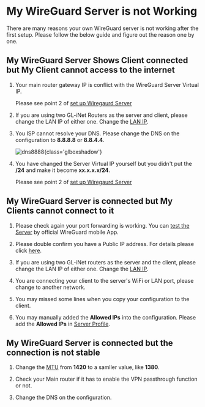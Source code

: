# My WireGuard Server is not Working

There are many reasons your own WireGuard server is not working after the first setup. Please follow the below guide and figure out the reason one by one.

## My WireGuard Server Shows Client connected but My Client cannot access to the internet

1. Your main router gateway IP is conflict with the WireGuard Server Virtual IP.

    Please see point 2 of [set up Wiregaurd Server](../interface_guide/wireguard_server.md/#setup-wireguard-server)

2. If you are using two GL-iNet Routers as the server and client, please change the LAN IP of either one. Change the [LAN IP](../interface_guide/lan.md).

3. You ISP cannot resolve your DNS. Please change the DNS on the configuration to **8.8.8.8** or **8.8.4.4**.

    ![dns8888](https://static.gl-inet.com/docs/router/en/4/faq/troubleshooting/dns8888.jpg){class='glboxshadow'}

4. You have changed the Server Virtual IP yourself but you didn't put the **/24** and make it become **xx.x.x.x/24**.

    Please see point 2 of [set up Wiregaurd Server](../interface_guide/wireguard_server.md/#setup-wireguard-server)

## My WireGuard Server is connected but My Clients cannot connect to it

1.  Please check again your port forwarding is working. You can [test the Server](../interface_guide/wireguard_server.md/#to-check-if-wireguard-server-is-working-properly) by official WireGuard mobile App.

2.  Please double confirm you have a Public IP address. For details please click [here](../interface_guide/wireguard_server.md/#make-sure-internet-service-provider-assigns-you-a-public-ip-address).
3.  If you are using two GL-iNet routers as the server and the client, please change the LAN IP of either one. Change the [LAN IP](../interface_guide/lan.md).

4.  You are connecting your client to the server's WiFi or LAN port, please change to another network.

5.  You may missed some lines when you copy your configuration to the client.

6.  You may manually added the **Allowed IPs** into the configuration. Please add the **Allowed IPs** in [Server Profile](../tutorials/wireguard_server_access_to_client_lan_side.md/#2-go-to-the-wireguard-server-you-will-see-the-client-ip-gateway-in-profiles-and-click-the-modify-icon).

## My WireGuard Server is connected but the connection is not stable

1.  Change the [MTU](../interface_guide/vpn_dashboard.md/#vpn-client-options) from **1420** to a samller value, like **1380**.

2.  Check your Main router if it has to enable the VPN passthrough function or not.

3.  Change the DNS on the configuration.
